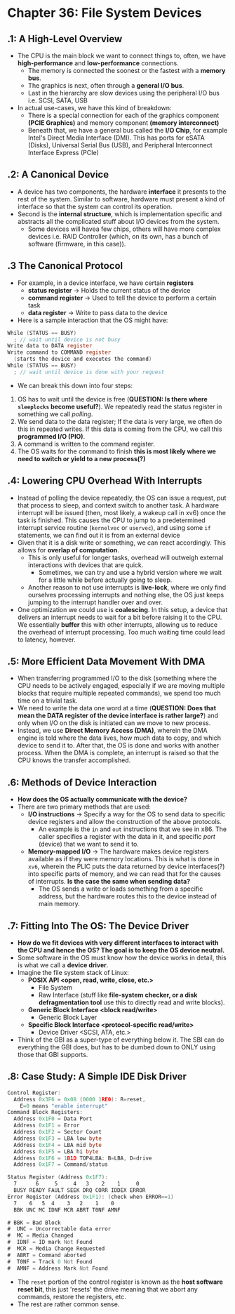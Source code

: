 # Chapter 36: File System Devices

## .1: A High-Level Overview

- The CPU is the main block we want to connect things to, often, we have **high-performance** and **low-performance** connections.
  - The memory is connected the soonest or the fastest with a **memory bus**.
  - The graphics is next, often through a **general I/O bus**.
  - Last in the hierarchy are slow devices using the peripheral I/O bus i.e. SCSI, SATA, USB
- In actual use-cases, we have this kind of breakdown:
  - There is a special connection for each of the graphics component **(PCIE Graphics)** and memory component **(memory interconnect)**
  - Beneath that, we have a general bus called the **I/O Chip**, for example Intel's Direct Media Interface (DMI). This has ports for eSATA (Disks), Universal Serial Bus (USB), and Peripheral Interconnect Interface Express (PCIe)

## .2: A Canonical Device

- A device has two components, the hardware **interface** it presents to the rest of the system. Similar to software, hardware must present a kind of interface so that the system can control its operation.
- Second is the **internal structure**, which is implementation specific and abstracts all the complicated stuff about I/O devices from the system.
  - Some devices will havea few chips, others will have more complex devices i.e. RAID Controller (which, on its own, has a bunch of software (firmware, in this case)).

## .3 The Canonical Protocol

- For example, in a device interface, we have certain **registers**
  - **status register** -> Holds the current status of the device
  - **command register** -> Used to tell the device to perform a certain task
  - **data register** -> Write to pass data to the device
- Here is a sample interaction that the OS might have:

```c
While (STATUS == BUSY)
  ; // wait until device is not busy
Write data to DATA register
Write command to COMMAND register
  (starts the device and executes the command)
While (STATUS == BUSY)
  ; // wait until device is done with your request
```

- We can break this down into four steps:

1. OS has to wait until the device is free (**QUESTION: Is there where `sleeplocks` become useful?**). We repeatedly read the status register in something we call _polling_.
2. We send data to the data register; If the data is very large, we often do this in repeated writes. If this data is coming from the CPU, we call this **programmed I/O (PIO)**.
3. A command is written to the command register.
4. The OS waits for the command to finish **this is most likely where we need to switch or yield to a new process(?)**

## .4: Lowering CPU Overhead With Interrupts

- Instead of polling the device repeatedly, the OS can issue a request, put that process to sleep, and context switch to another task. A hardware interrupt will be issued (then, most likely, a wakeup call in xv6) once the task is finished. This causes the CPU to jump to a predetermined interrupt service routine (`kernelvec` or `uservec`), and using some `if` statements, we can find out it is from an external device
- Given that it is a disk write or something, we can react accordingly. This allows for **overlap of computation**.
  - This is only useful for longer tasks, overhead will outweigh external interactions with devices that are quick.
    - Sometimes, we can try and use a hybrid version where we wait for a little while before actually going to sleep.
  - Another reason to not use interrupts is **live-lock**, where we only find ourselves processing interrupts and nothing else, the OS just keeps jumping to the interrupt handler over and over.
- One optimization we could use is **coalescing**. In this setup, a device that delivers an interrupt needs to wait for a bit before raising it to the CPU. We essentially **buffer** this with other interrupts, allowing us to reduce the overhead of interrupt processing. Too much waiting time could lead to latency, however.

## .5: More Efficient Data Movement With DMA

- When transferring programmed I/O to the disk (something where the CPU needs to be actively engaged, especially if we are moving multiple blocks that require multiple repeated commands), we spend too much time on a trivial task.
- We need to write the data one word at a time (**QUESTION: Does that mean the DATA register of the device interface is rather large?**) and only when I/O on the disk is initiated can we move to new process.
- Instead, we use **Direct Memory Access (DMA)**, wherein the DMA engine is told where the data lives, how much data to copy, and which device to send it to. After that, the OS is done and works with another process. When the DMA is complete, an interrupt is raised so that the CPU knows the transfer accomplished.

## .6: Methods of Device Interaction

- **How does the OS actually communicate with the device?**
- There are two primary methods that are used:
  - **I/O instructions** -> Specify a way for the OS to send data to specific device registers and allow the construction of the above protocols.
    - An example is the `in` and `out` instructions that we see in x86. The caller specifies a register with the data in it, and specific _port_ (device) that we want to send it to.
  - **Memory-mapped I/O** -> The hardware makes device registers available as if they were memory locations. This is what is done in `xv6`, wherein the PLIC puts the data returned by device interfaces(?) into specific parts of memory, and we can read that for the causes of interrupts. **Is the case the same when sending data?**
    - The OS sends a write or loads something from a specific address, but the hardware routes this to the device instead of main memory.

## .7: Fitting Into The OS: The Device Driver

- **How do we fit devices with very different interfaces to interact with the CPU and hence the OS? The goal is to keep the OS device neutral.**
- Some software in the OS must know how the device works in detail, this is what we call a **device driver**.
- Imagine the file system stack of Linux:
  - **POSIX API <open, read, write, close, etc.>**
    - File System
    - Raw Interface (stuff like **file-system checker, or a disk defragmentation tool** use this to directly read and write blocks).
  - **Generic Block Interface <block read/write>**
    - Generic Block Layer
  - **Specific Block Interface <protocol-specific read/write>**
    - Device Driver <SCSI, ATA, etc.>
- Think of the GBI as a super-type of everything below it. The SBI can do everything the GBI does, but has to be dumbed down to ONLY using those that GBI supports.

## .8: Case Study: A Simple IDE Disk Driver

```asm
Control Register:
  Address 0x3F6 = 0x08 (0000 1RE0): R=reset,
    E=0 means "enable interrupt"
Command Block Registers:
  Address 0x1F0 = Data Port
  Address 0x1F1 = Error
  Address 0x1F2 = Sector Count
  Address 0x1F3 = LBA low byte
  Address 0x1F4 = LBA mid byte
  Address 0x1F5 = LBA hi byte
  Address 0x1F6 = 1B1D TOP4LBA: B=LBA, D=drive
  Address 0x1F7 = Command/status

Status Register (Address 0x1F7):
  7      6     5     4   3    2    1     0
  BUSY READY FAULT SEEK DRQ CORR IDDEX ERROR
Error Register (Address 0x1F1): (check when ERROR==1)
  7    6   5  4    3   2    1    0
  BBK UNC MC IDNF MCR ABRT T0NF AMNF

# BBK = Bad Block
#  UNC = Uncorrectable data error
#  MC = Media Changed
#  IDNF = ID mark Not Found
#  MCR = Media Change Requested
#  ABRT = Command aborted
#  T0NF = Track 0 Not Found
#  AMNF = Address Mark Not Found
```

- The `reset` portion of the control register is known as the **host software reset bit**, this just 'resets' the drive meaning that we abort any commands, restore the registers, etc.
- The rest are rather common sense.
